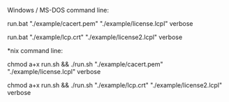 Windows / MS-DOS command line:

run.bat "./example/cacert.pem" "./example/license.lcpl" verbose

run.bat "./example/lcp.crt" "./example/license2.lcpl" verbose


*nix command line:

chmod a+x run.sh && ./run.sh "./example/cacert.pem" "./example/license.lcpl" verbose

chmod a+x run.sh && ./run.sh "./example/lcp.crt" "./example/license2.lcpl" verbose
